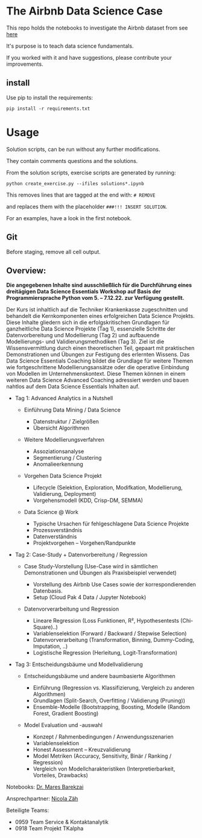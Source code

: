 # The Airbnb Data Science Case

This repo holds the notebooks to investigate the Airbnb dataset from see [here](http://insideairbnb.com/)

It's purpose is to teach data science fundamentals.

If you worked with it and have suggestions, please contribute your improvements.

## install

Use pip to install the requirements:

```
pip install -r requirements.txt
```

# Usage

Solution scripts, can be run without any further modifications.

They contain comments questions and the solutions.

From the solution scripts, exercise scripts are generated by running:

```
python create_exercise.py --ifiles solutions*.ipynb
```

This removes lines that are tagged at the end with: `# REMOVE`

and replaces them with the placeholder `###!!! INSERT SOLUTION`.

For an examples, have a look in the first notebook.

## Git

Before staging, remove all cell output.


## Overview:

**Die angegebenen Inhalte sind ausschließlich für die Durchführung eines dreitägigen Data Science Essentials Workshop auf Basis der Programmiersprache Python vom 5. – 7.12.22. zur Verfügung gestellt.**

Der Kurs ist inhaltlich auf die Techniker Krankenkasse zugeschnitten und behandelt die Kernkomponenten eines erfolgreichen Data Science Projekts. Diese Inhalte gliedern sich in die erfolgskritischen Grundlagen für ganzheitliche Data Science Projekte (Tag 1), essenzielle Schritte der Datenvorbereitung und Modellierung (Tag 2) und aufbauende Modellierungs- und Validierungsmethodiken (Tag 3). Ziel ist die Wissensvermittlung durch einen theoretischen Teil, gepaart mit praktischen Demonstrationen und Übungen zur Festigung des erlernten Wissens. Das Data Science Essentials Coaching bildet die Grundlage für weitere Themen wie fortgeschrittene Modellierungsansätze oder die operative Einbindung von Modellen im Unternehmenskontext. Diese Themen können in einem weiteren Data Science Advanced Coaching adressiert werden und bauen nahtlos auf dem Data Science Essentials Inhalten auf.

- Tag 1: Advanced Analytics in a Nutshell
    - Einführung Data Mining / Data Science
        - Datenstruktur / Zielgrößen
        - Übersicht Algorithmen

    - Weitere Modellierungsverfahren
        - Assoziationsanalyse
        - Segmentierung / Clustering
        - Anomalieerkennung

    - Vorgehen Data Science Projekt
        - Lifecycle (Selektion, Exploration, Modifkation, Modellierung, Validierung, Deployment)
        - Vorgehensmodell (KDD, Crisp-DM, SEMMA)

    - Data Science @ Work
        - Typische Ursachen für fehlgeschlagene Data Science Projekte
        - Prozessverständnis
        - Datenverständnis
        - Projektvorgehen – Vorgehen/Randpunkte

-  Tag 2: Case-Study + Datenvorbereitung / Regression
    - Case Study-Vorstellung (Use-Case wird in sämtlichen Demonstrationen und Übungen als Praxisbeispiel verwendet)
        - Vorstellung des Airbnb Use Cases sowie der korrespondierenden Datenbasis.
        - Setup (Cloud Pak 4 Data / Jupyter Notebook)

    - Datenvorverarbeitung und Regression
        - Lineare Regression (Loss Funktionen, R², Hypothesentests (Chi-Square)..)
        - Variablenselektion (Forward / Backward / Stepwise Selection)
        - Datenvorverarbeitung (Transformation, Binning, Dummy-Coding, Imputation, ..)
        - Logistische Regression (Herleitung, Logit-Transformation)

- Tag 3: Entscheidungsbäume und Modellvalidierung
    - Entscheidungsbäume und andere baumbasierte Algorithmen
        - Einführung (Regression vs. Klassifizierung, Vergleich zu anderen Algorithmen)
        - Grundlagen (Split-Search, Overfitting / Validierung (Pruning))
        - Ensemble-Modelle (Bootstrapping, Boosting, Modelle (Random Forest, Gradient Boosting)

    - Model Evaluation und -auswahl
        - Konzept / Rahmenbedingungen / Anwendungsszenarien
        - Variablenselektion
        - Honest Assessment – Kreuzvalidierung
        - Model Metriken (Accuracy, Sensitivity, Binär / Ranking / Regression)
        - Vergleich von Modellcharakteristiken (Interpretierbarkeit, Vorteiles, Drawbacks)

Notebooks: [Dr. Mares Barekzai](mailto:mbarekzai@positivethinking.tech)

Ansprechpartner: [Nicola Zäh](mailto:nzaeh@positivethinking.tech)

Beteiligte Teams:
- 0959 Team Service & Kontaktanalytik
- 0918 Team Projekt TKalpha
